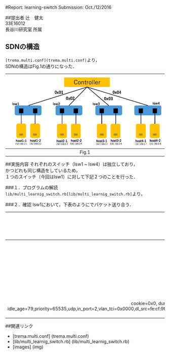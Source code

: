 #Report: learning-switch
Submission: Oct./12/2016  


##提出者
辻　健太  
33E16012  
長谷川研究室 所属  


## SDNの構造
`[trema.multi.conf](trema.multi.conf)`より，  
SDNの構造はFig.1の通りになった．  

|<img src="img/NetworkStructure.png" width="500px">|  
|:------------------------------------------------:|  
|                     Fig.1                        |  


##実施内容
それぞれのスイッチ（lsw1 ~ lsw4）は独立しており，  
かつどれも同じ構造をしているため，  
１つのスイッチ（今回はlsw1）に対して下記２つのことを行った．

###１．プログラムの解読
`lib/multi_learnig_switch.rb[lib/multi_learnig_switch.rb]`より，

###２．確認
lsw1において，下表のようにでパケット送り合う．  


| 実行順 |  送信者  |   受信者    |                      イメージ                    |直後のFlow table|  
|:-----:|:-------:|:----------:|:-----------------------------------------------:|:--------------|  
|   1   | host1-1 |  host1-2   |<img src="img/host1-1_host1-2.png" width="320px">|None           |  
|   2   | host1-1 |  host1-2   |<img src="img/host1-1_host1-2.png" width="320px">|None           |  
|   3   | host1-2 |  host1-1   |<img src="img/host1-2_host1-1.png" width="320px">|cookie=0x0, duration=12.917s, table=0, n_packets=0, n_bytes=0, idle_age=12, priority=65535,udp,in_port=2,vlan_tci=0x0000,dl_src=fe:cf:9f:34:01:de,dl_dst=d9:7e:76:8d:10:25,nw_src=192.168.0.2,nw_dst=192.168.0.1,nw_tos=0,tp_src=0,tp_dst=0 actions=output:1|  
|   4   | host1-1 |  host1-2   |<img src="img/host1-1_host1-2.png" width="320px">|cookie=0x0, duration=45.867s, table=0, n_packets=0, n_bytes=0, idle_age=45, priority=65535,udp,in_port=1,vlan_tci=0x0000,dl_src=d9:7e:76:8d:10:25,dl_dst=fe:cf:9f:34:01:de,nw_src=192.168.0.1,nw_dst=192.168.0.2,nw_tos=0,tp_src=0,tp_dst=0 actions=output:2
cookie=0x0, duration=79.714s, table=0, n_packets=0, n_bytes=0, idle_age=79,priority=65535,udp,in_port=2,vlan_tci=0x0000,dl_src=fe:cf:9f:34:01:de,dl_dst=d9:7e:76:8d:10:25,nw_src=192.168.0.2,nw_dst=192.168.0.1,nw_tos=0,tp_src=0,tp_dst=0 actions=output:1|  


##関連リンク
* [trema.multi.conf] (trema.multi.conf)
* [lib/multi_learnig_switch.rb] (lib/multi_learnig_switch.rb)
* [images] (img)
